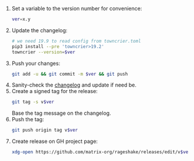 1. Set a variable to the version number for convenience:
   ```sh
   ver=x.y
   ```
1. Update the changelog:
   ```sh
   # we need 19.9 to read config from towncrier.toml
   pip3 install --pre 'towncrier>19.2'
   towncrier --version=$ver
   ```
1. Push your changes:
   ```sh
   git add -u && git commit -m $ver && git push
   ```
1. Sanity-check the
   [changelog](https://github.com/matrix-org/rageshake/blob/master/CHANGES.md)
   and update if need be.
1. Create a signed tag for the release:
   ```sh
   git tag -s v$ver
   ```
   Base the tag message on the changelog.
1. Push the tag:
   ```sh
   git push origin tag v$ver
   ```
1. Create release on GH project page:
   ```sh
   xdg-open https://github.com/matrix-org/rageshake/releases/edit/v$ver
   ```
